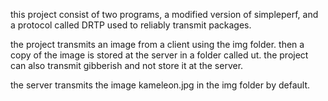 this project consist of two programs, a modified version of simpleperf, 
and a protocol called DRTP used to reliably transmit packages.

the project transmits an image from a client using the img folder.
then a copy of the image is stored at the server in a folder called ut.
the project can also transmit gibberish and not store it at the server.

the server transmits the image kameleon.jpg in the img folder by default.
